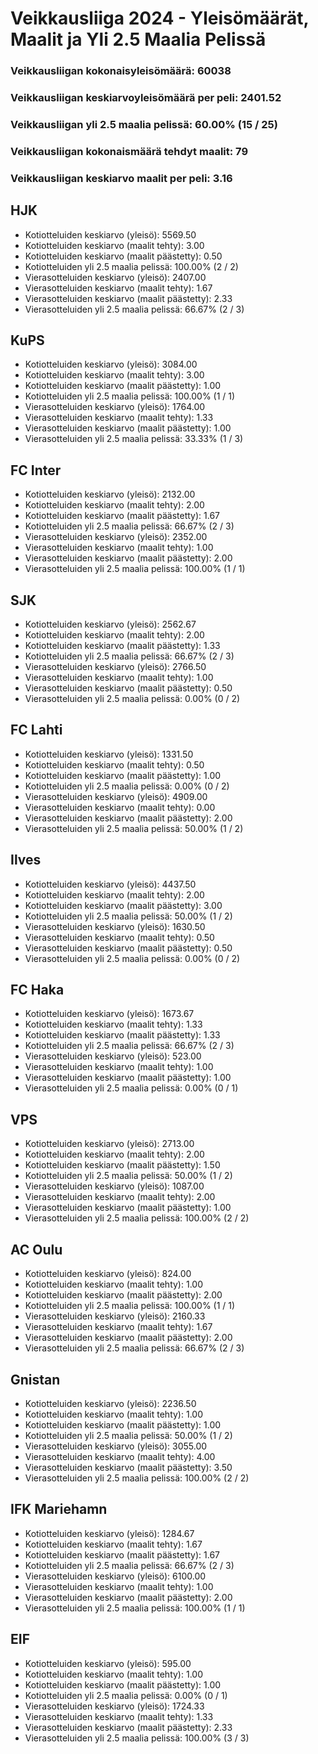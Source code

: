 # Veikkausliiga 2024 - Yleisömäärät, Maalit ja Yli 2.5 Maalia Pelissä

### Veikkausliigan kokonaisyleisömäärä: 60038
### Veikkausliigan keskiarvoyleisömäärä per peli: 2401.52
### Veikkausliigan yli 2.5 maalia pelissä: 60.00% (15 / 25)
### Veikkausliigan kokonaismäärä tehdyt maalit: 79
### Veikkausliigan keskiarvo maalit per peli: 3.16

## HJK
- Kotiotteluiden keskiarvo (yleisö): 5569.50
- Kotiotteluiden keskiarvo (maalit tehty): 3.00
- Kotiotteluiden keskiarvo (maalit päästetty): 0.50
- Kotiotteluiden yli 2.5 maalia pelissä: 100.00% (2 / 2)
- Vierasotteluiden keskiarvo (yleisö): 2407.00
- Vierasotteluiden keskiarvo (maalit tehty): 1.67
- Vierasotteluiden keskiarvo (maalit päästetty): 2.33
- Vierasotteluiden yli 2.5 maalia pelissä: 66.67% (2 / 3)

## KuPS
- Kotiotteluiden keskiarvo (yleisö): 3084.00
- Kotiotteluiden keskiarvo (maalit tehty): 3.00
- Kotiotteluiden keskiarvo (maalit päästetty): 1.00
- Kotiotteluiden yli 2.5 maalia pelissä: 100.00% (1 / 1)
- Vierasotteluiden keskiarvo (yleisö): 1764.00
- Vierasotteluiden keskiarvo (maalit tehty): 1.33
- Vierasotteluiden keskiarvo (maalit päästetty): 1.00
- Vierasotteluiden yli 2.5 maalia pelissä: 33.33% (1 / 3)

## FC Inter
- Kotiotteluiden keskiarvo (yleisö): 2132.00
- Kotiotteluiden keskiarvo (maalit tehty): 2.00
- Kotiotteluiden keskiarvo (maalit päästetty): 1.67
- Kotiotteluiden yli 2.5 maalia pelissä: 66.67% (2 / 3)
- Vierasotteluiden keskiarvo (yleisö): 2352.00
- Vierasotteluiden keskiarvo (maalit tehty): 1.00
- Vierasotteluiden keskiarvo (maalit päästetty): 2.00
- Vierasotteluiden yli 2.5 maalia pelissä: 100.00% (1 / 1)

## SJK
- Kotiotteluiden keskiarvo (yleisö): 2562.67
- Kotiotteluiden keskiarvo (maalit tehty): 2.00
- Kotiotteluiden keskiarvo (maalit päästetty): 1.33
- Kotiotteluiden yli 2.5 maalia pelissä: 66.67% (2 / 3)
- Vierasotteluiden keskiarvo (yleisö): 2766.50
- Vierasotteluiden keskiarvo (maalit tehty): 1.00
- Vierasotteluiden keskiarvo (maalit päästetty): 0.50
- Vierasotteluiden yli 2.5 maalia pelissä: 0.00% (0 / 2)

## FC Lahti
- Kotiotteluiden keskiarvo (yleisö): 1331.50
- Kotiotteluiden keskiarvo (maalit tehty): 0.50
- Kotiotteluiden keskiarvo (maalit päästetty): 1.00
- Kotiotteluiden yli 2.5 maalia pelissä: 0.00% (0 / 2)
- Vierasotteluiden keskiarvo (yleisö): 4909.00
- Vierasotteluiden keskiarvo (maalit tehty): 0.00
- Vierasotteluiden keskiarvo (maalit päästetty): 2.00
- Vierasotteluiden yli 2.5 maalia pelissä: 50.00% (1 / 2)

## Ilves
- Kotiotteluiden keskiarvo (yleisö): 4437.50
- Kotiotteluiden keskiarvo (maalit tehty): 2.00
- Kotiotteluiden keskiarvo (maalit päästetty): 3.00
- Kotiotteluiden yli 2.5 maalia pelissä: 50.00% (1 / 2)
- Vierasotteluiden keskiarvo (yleisö): 1630.50
- Vierasotteluiden keskiarvo (maalit tehty): 0.50
- Vierasotteluiden keskiarvo (maalit päästetty): 0.50
- Vierasotteluiden yli 2.5 maalia pelissä: 0.00% (0 / 2)

## FC Haka
- Kotiotteluiden keskiarvo (yleisö): 1673.67
- Kotiotteluiden keskiarvo (maalit tehty): 1.33
- Kotiotteluiden keskiarvo (maalit päästetty): 1.33
- Kotiotteluiden yli 2.5 maalia pelissä: 66.67% (2 / 3)
- Vierasotteluiden keskiarvo (yleisö): 523.00
- Vierasotteluiden keskiarvo (maalit tehty): 1.00
- Vierasotteluiden keskiarvo (maalit päästetty): 1.00
- Vierasotteluiden yli 2.5 maalia pelissä: 0.00% (0 / 1)

## VPS
- Kotiotteluiden keskiarvo (yleisö): 2713.00
- Kotiotteluiden keskiarvo (maalit tehty): 2.00
- Kotiotteluiden keskiarvo (maalit päästetty): 1.50
- Kotiotteluiden yli 2.5 maalia pelissä: 50.00% (1 / 2)
- Vierasotteluiden keskiarvo (yleisö): 1087.00
- Vierasotteluiden keskiarvo (maalit tehty): 2.00
- Vierasotteluiden keskiarvo (maalit päästetty): 1.00
- Vierasotteluiden yli 2.5 maalia pelissä: 100.00% (2 / 2)

## AC Oulu
- Kotiotteluiden keskiarvo (yleisö): 824.00
- Kotiotteluiden keskiarvo (maalit tehty): 1.00
- Kotiotteluiden keskiarvo (maalit päästetty): 2.00
- Kotiotteluiden yli 2.5 maalia pelissä: 100.00% (1 / 1)
- Vierasotteluiden keskiarvo (yleisö): 2160.33
- Vierasotteluiden keskiarvo (maalit tehty): 1.67
- Vierasotteluiden keskiarvo (maalit päästetty): 2.00
- Vierasotteluiden yli 2.5 maalia pelissä: 66.67% (2 / 3)

## Gnistan
- Kotiotteluiden keskiarvo (yleisö): 2236.50
- Kotiotteluiden keskiarvo (maalit tehty): 1.00
- Kotiotteluiden keskiarvo (maalit päästetty): 1.00
- Kotiotteluiden yli 2.5 maalia pelissä: 50.00% (1 / 2)
- Vierasotteluiden keskiarvo (yleisö): 3055.00
- Vierasotteluiden keskiarvo (maalit tehty): 4.00
- Vierasotteluiden keskiarvo (maalit päästetty): 3.50
- Vierasotteluiden yli 2.5 maalia pelissä: 100.00% (2 / 2)

## IFK Mariehamn
- Kotiotteluiden keskiarvo (yleisö): 1284.67
- Kotiotteluiden keskiarvo (maalit tehty): 1.67
- Kotiotteluiden keskiarvo (maalit päästetty): 1.67
- Kotiotteluiden yli 2.5 maalia pelissä: 66.67% (2 / 3)
- Vierasotteluiden keskiarvo (yleisö): 6100.00
- Vierasotteluiden keskiarvo (maalit tehty): 1.00
- Vierasotteluiden keskiarvo (maalit päästetty): 2.00
- Vierasotteluiden yli 2.5 maalia pelissä: 100.00% (1 / 1)

## EIF
- Kotiotteluiden keskiarvo (yleisö): 595.00
- Kotiotteluiden keskiarvo (maalit tehty): 1.00
- Kotiotteluiden keskiarvo (maalit päästetty): 1.00
- Kotiotteluiden yli 2.5 maalia pelissä: 0.00% (0 / 1)
- Vierasotteluiden keskiarvo (yleisö): 1724.33
- Vierasotteluiden keskiarvo (maalit tehty): 1.33
- Vierasotteluiden keskiarvo (maalit päästetty): 2.33
- Vierasotteluiden yli 2.5 maalia pelissä: 100.00% (3 / 3)

